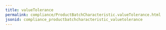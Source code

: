 ```yaml
---
title: valueTolerance
permalink: compliance/ProductBatchCharacteristic.valueTolerance.html
jsonid: compliance_productbatchcharacteristic_valuetolerance
---
```

